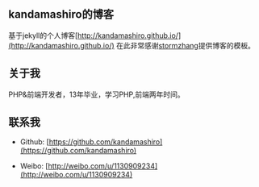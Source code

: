 ## kandamashiro的博客

基于jekyll的个人博客[http://kandamashiro.github.io/](http://kandamashiro.github.io/)
在此非常感谢[stormzhang](https://github.com/stormzhang)提供博客的模板。

## 关于我

PHP&前端开发者，13年毕业，学习PHP,前端两年时间。

## 联系我

* Github: [https://github.com/kandamashiro](https://github.com/kandamashiro)

* Weibo: [http://weibo.com/u/1130909234](http://weibo.com/u/1130909234)